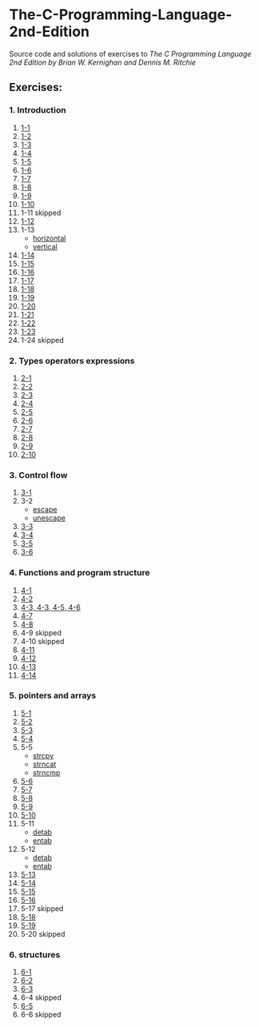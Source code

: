 # The-C-Programming-Language-2nd-Edition
Source code and solutions of exercises to _The C Programming Language 2nd Edition by Brian W. Kernighan and Dennis M. Ritchie_

## Exercises:

### 1. Introduction
1. [1-1](https://github.com/Heatwave/The-C-Programming-Language-2nd-Edition/blob/master/chapter-1-introduction/1.hello.c)
1. [1-2](https://github.com/Heatwave/The-C-Programming-Language-2nd-Edition/blob/master/chapter-1-introduction/2.hello.c)
1. [1-3](https://github.com/Heatwave/The-C-Programming-Language-2nd-Edition/blob/master/chapter-1-introduction/5.celsius-fahrenheit-table.c)
1. [1-4](https://github.com/Heatwave/The-C-Programming-Language-2nd-Edition/blob/master/chapter-1-introduction/5.celsius-fahrenheit-table.c)
1. [1-5](https://github.com/Heatwave/The-C-Programming-Language-2nd-Edition/blob/master/chapter-1-introduction/7.fahrenheit-celsius-table-reverse.c)
1. [1-6](https://github.com/Heatwave/The-C-Programming-Language-2nd-Edition/blob/master/chapter-1-introduction/11.file-copying-3rd.c)
1. [1-7](https://github.com/Heatwave/The-C-Programming-Language-2nd-Edition/blob/master/chapter-1-introduction/12.print-eof.c)
1. [1-8](https://github.com/Heatwave/The-C-Programming-Language-2nd-Edition/blob/master/chapter-1-introduction/16.space-tab-line-counting.c)
1. [1-9](https://github.com/Heatwave/The-C-Programming-Language-2nd-Edition/blob/master/chapter-1-introduction/17.repalce-multi-space.c)
1. [1-10](https://github.com/Heatwave/The-C-Programming-Language-2nd-Edition/blob/master/chapter-1-introduction/18.replace-tab-backspace-backslash.c)
1. 1-11 skipped
1. [1-12](https://github.com/Heatwave/The-C-Programming-Language-2nd-Edition/blob/master/chapter-1-introduction/20.print-words.c)
1. 1-13
    * [horizontal](https://github.com/Heatwave/The-C-Programming-Language-2nd-Edition/blob/master/chapter-1-introduction/22.words-length-histogram-horizontal.c)
    * [vertical](https://github.com/Heatwave/The-C-Programming-Language-2nd-Edition/blob/master/chapter-1-introduction/23.words-length-histogram-vertical.c)
1. [1-14](https://github.com/Heatwave/The-C-Programming-Language-2nd-Edition/blob/master/chapter-1-introduction/24.characters-frequencies-histogram.c)
1. [1-15](https://github.com/Heatwave/The-C-Programming-Language-2nd-Edition/blob/master/chapter-1-introduction/26.fahrenheit-celsius-table-function.c)
1. [1-16](https://github.com/Heatwave/The-C-Programming-Language-2nd-Edition/blob/master/chapter-1-introduction/28.print-input-line-and-text.c)
1. [1-17](https://github.com/Heatwave/The-C-Programming-Language-2nd-Edition/blob/master/chapter-1-introduction/29.print-length-80-line.c)
1. [1-18](https://github.com/Heatwave/The-C-Programming-Language-2nd-Edition/blob/master/chapter-1-introduction/30.remove-line-end-space-and-tab.c)
1. [1-19](https://github.com/Heatwave/The-C-Programming-Language-2nd-Edition/blob/master/chapter-1-introduction/31.reverses.c)
1. [1-20](https://github.com/Heatwave/The-C-Programming-Language-2nd-Edition/blob/master/chapter-1-introduction/33.detab.c)
1. [1-21](https://github.com/Heatwave/The-C-Programming-Language-2nd-Edition/blob/master/chapter-1-introduction/34.entab.c)
1. [1-22](https://github.com/Heatwave/The-C-Programming-Language-2nd-Edition/blob/master/chapter-1-introduction/35.fold-line.c)
1. [1-23](https://github.com/Heatwave/The-C-Programming-Language-2nd-Edition/blob/master/chapter-1-introduction/36.remove-comments.c)
1. 1-24 skipped

### 2. Types operators expressions
1. [2-1](./chapter-2-types-operators-expressions/1.ranges-of-variables.c)
1. [2-2](./chapter-2-types-operators-expressions/2.loop-without-logical-operators.c)
1. [2-3](./chapter-2-types-operators-expressions/3.atoi.c)
1. [2-4](./chapter-2-types-operators-expressions/8.squeeze2.c)
1. [2-5](./chapter-2-types-operators-expressions/9.any.c)
1. [2-6](./chapter-2-types-operators-expressions/11.setbits.c)
1. [2-7](./chapter-2-types-operators-expressions/12.invert.c)
1. [2-8](./chapter-2-types-operators-expressions/13.rightrot.c)
1. [2-9](./chapter-2-types-operators-expressions/15.bitcount2.c)
1. [2-10](./chapter-2-types-operators-expressions/16.lower2.c)

### 3. Control flow
1. [3-1](./chapter-3-control-flow/01.binsearch.c)
1. 3-2
      * [escape](./chapter-3-control-flow/03.escape.c)
      * [unescape](./chapter-3-control-flow/04.unescape.c)
1. [3-3](./chapter-3-control-flow/08.expand.c)
1. [3-4](./chapter-3-control-flow/09.itoa.c)
1. [3-5](./chapter-3-control-flow/10.itob.c)
1. [3-6](./chapter-3-control-flow/11.itoa.c)

### 4. Functions and program structure
1. [4-1](./chapter-4-functions-and-program-structure/2.strrindex.c)
1. [4-2](./chapter-4-functions-and-program-structure/3.atof-test.c)
1. [4-3, 4-3, 4-5, 4-6](./chapter-4-functions-and-program-structure/4.reverse-polish-calculator.c)
1. [4-7](./chapter-4-functions-and-program-structure/getch.c)
1. [4-8](./chapter-4-functions-and-program-structure/getch.c)
1. 4-9 skipped
1. 4-10 skipped
1. [4-11](./chapter-4-functions-and-program-structure/5.getop-with-static.c)
1. [4-12](./chapter-4-functions-and-program-structure/9.itoa-recursive.c)
1. [4-13](./chapter-4-functions-and-program-structure/10.reverse.recursive.c)
1. [4-14](./chapter-4-functions-and-program-structure/11.swap-macro.c)

### 5. pointers and arrays
1. [5-1](./chapter-5-pointers-and-arrays/3.getint.c)
1. [5-2](./chapter-5-pointers-and-arrays/4.getfloat.c)
1. [5-3](./chapter-5-pointers-and-arrays/15.strcat-pointer.c)
1. [5-4](./chapter-5-pointers-and-arrays/16.strend.c)
1. 5-5
      * [strcpy](17.strncpy.c)
      * [strncat](18.strncat.c)
      * [strncmp](19.strncmp.c)
1. [5-6](./chapter-5-pointers-and-arrays/20.getline-pointer.c)
1. [5-7](./chapter-5-pointers-and-arrays/24.pointer-arrays-without-alloc.c)
1. [5-8](./chapter-5-pointers-and-arrays/27.year-month-day-pointer.c)
1. [5-9](./chapter-5-pointers-and-arrays/27.year-month-day-pointer.c)
1. [5-10](./chapter-5-pointers-and-arrays/32.expr.c)
1. 5-11
      * [detab](./chapter-5-pointers-and-arrays/33.detab.c)
      * [entab](./chapter-5-pointers-and-arrays/34.entab.c)
1. 5-12
      * [detab](./chapter-5-pointers-and-arrays/35.detab-arg.c)
      * [entab](./chapter-5-pointers-and-arrays/36.entab-arg.c)
1. [5-13](./chapter-5-pointers-and-arrays/37.tail.c)
1. [5-14](./chapter-5-pointers-and-arrays/39.sort-with-r.c)
1. [5-15](./chapter-5-pointers-and-arrays/40.sort-with-f.c)
1. [5-16](./chapter-5-pointers-and-arrays/41.sort-with-d.c)
1. 5-17 skipped
1. [5-18](./chapter-5-pointers-and-arrays/43.dcl-error-handle.c)
1. [5-19](./chapter-5-pointers-and-arrays/44.undcl.c)
1. 5-20 skipped

### 6. structures
1. [6-1](./chapter-6-structures/3.getword.c)
1. [6-2](./chapter-6-structures/6.variables-group.c)
1. [6-3](./chapter-6-structures/7.words-appear-lines.c)
1. 6-4 skipped
1. [6-5](./chapter-6-structures/8.table-lookup.c)
1. 6-6 skipped

